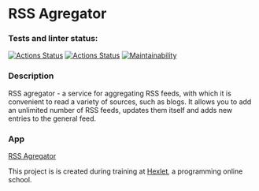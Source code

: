 # RSS Agregator

### Tests and linter status:
[![Actions Status](https://github.com/elisad5791/frontend-project-lvl3/workflows/hexlet-check/badge.svg)](https://github.com/elisad5791/frontend-project-lvl3/actions)
[![Actions Status](https://github.com/elisad5791/frontend-project-lvl3/actions/workflows/main.yml/badge.svg)](https://github.com/elisad5791/frontend-project-lvl3/actions//workflows/main.yml)
[![Maintainability](https://api.codeclimate.com/v1/badges/8a188255b93a2cf62428/maintainability)](https://codeclimate.com/github/elisad5791/frontend-project-lvl3/maintainability)

### Description

RSS agregator - a service for aggregating RSS feeds, with which it is convenient to read a variety of sources, such as blogs. It allows you to add an unlimited number of RSS feeds, updates them itself and adds new entries to the general feed.

### App

[RSS Agregator](https://frontend-project-lvl3-liart-chi.vercel.app/)

This project is is created during training at [Hexlet](https://ru.hexlet.io), a programming online school.

